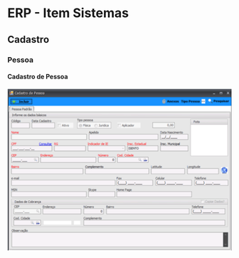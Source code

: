 # ERP - Item Sistemas

## Cadastro
### Pessoa
#### Cadastro de Pessoa
![Cadastro de Pessoa](./assets/cadastropessoa-min.png)
